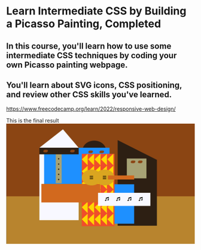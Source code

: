 # Learn Intermediate CSS by Building a Picasso Painting, Completed
## In this course, you'll learn how to use some intermediate CSS techniques by coding your own Picasso painting webpage. 
## You'll learn about SVG icons, CSS positioning, and review other CSS skills you've learned.
https://www.freecodecamp.org/learn/2022/responsive-web-design/

This is the final result<br>
<img src="/12. Learn Intermediate CSS by Building a Picasso Painting/Final result.PNG">